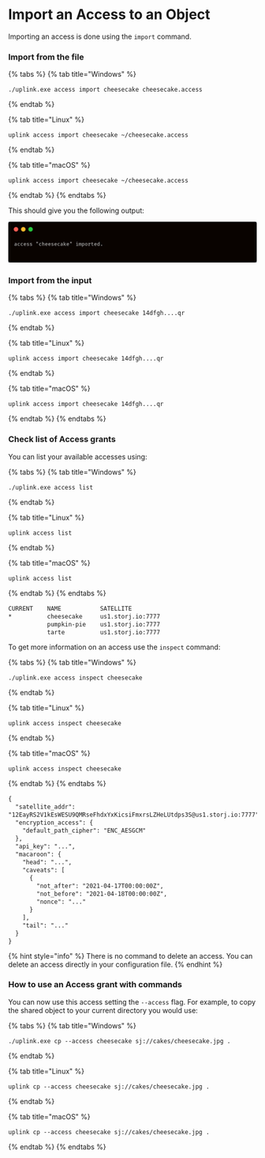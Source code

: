 # Import an Access to an Object

Importing an access is done using the `import` command.

### Import from the file

{% tabs %}
{% tab title="Windows" %}
```
./uplink.exe access import cheesecake cheesecake.access
```
{% endtab %}

{% tab title="Linux" %}
```
uplink access import cheesecake ~/cheesecake.access
```
{% endtab %}

{% tab title="macOS" %}
```
uplink access import cheesecake ~/cheesecake.access
```
{% endtab %}
{% endtabs %}

This should give you the following output:

![](../../../.gitbook/assets/access-import.png)

### Import from the input

{% tabs %}
{% tab title="Windows" %}
```
./uplink.exe access import cheesecake 14dfgh....qr
```
{% endtab %}

{% tab title="Linux" %}
```
uplink access import cheesecake 14dfgh....qr
```
{% endtab %}

{% tab title="macOS" %}
```
uplink access import cheesecake 14dfgh....qr
```
{% endtab %}
{% endtabs %}

### Check list of Access grants

You can list your available accesses using:

{% tabs %}
{% tab title="Windows" %}
```
./uplink.exe access list
```
{% endtab %}

{% tab title="Linux" %}
```
uplink access list
```
{% endtab %}

{% tab title="macOS" %}
```
uplink access list
```
{% endtab %}
{% endtabs %}

```
CURRENT    NAME           SATELLITE
*          cheesecake     us1.storj.io:7777
           pumpkin-pie    us1.storj.io:7777
           tarte          us1.storj.io:7777
```

To get more information on an access use the `inspect` command:

{% tabs %}
{% tab title="Windows" %}
```
./uplink.exe access inspect cheesecake
```
{% endtab %}

{% tab title="Linux" %}
```
uplink access inspect cheesecake
```
{% endtab %}

{% tab title="macOS" %}
```
uplink access inspect cheesecake
```
{% endtab %}
{% endtabs %}

```
{
  "satellite_addr": "12EayRS2V1kEsWESU9QMRseFhdxYxKicsiFmxrsLZHeLUtdps3S@us1.storj.io:7777",
  "encryption_access": {
    "default_path_cipher": "ENC_AESGCM"
  },
  "api_key": "...",
  "macaroon": {
    "head": "...",
    "caveats": [
      {
        "not_after": "2021-04-17T00:00:00Z",
        "not_before": "2021-04-18T00:00:00Z",
        "nonce": "..."
      }
    ],
    "tail": "..."
  }
}
```

{% hint style="info" %}
There is no command to delete an access. You can delete an access directly in your configuration file.
{% endhint %}

### How to use an Access grant with commands

You can now use this access setting the `--access` flag. For example, to copy the shared object to your current directory you would use:

{% tabs %}
{% tab title="Windows" %}
```
./uplink.exe cp --access cheesecake sj://cakes/cheesecake.jpg .
```
{% endtab %}

{% tab title="Linux" %}
```
uplink cp --access cheesecake sj://cakes/cheesecake.jpg .
```
{% endtab %}

{% tab title="macOS" %}
```
uplink cp --access cheesecake sj://cakes/cheesecake.jpg .
```
{% endtab %}
{% endtabs %}
